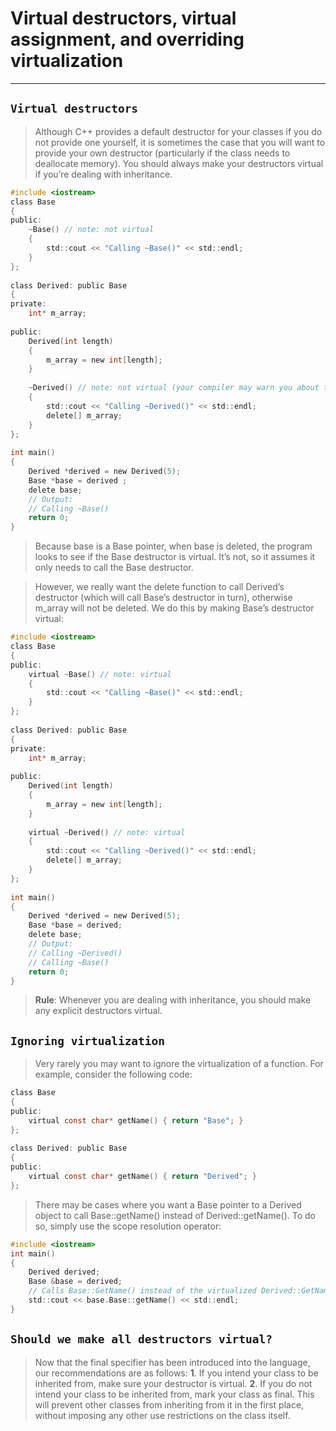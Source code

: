 # Virtual destructors, virtual assignment, and overriding virtualization
---

## `Virtual destructors`

> Although C++ provides a default destructor for your classes if you do not provide one yourself, it is sometimes the case that you will want to provide your own destructor (particularly if the class needs to deallocate memory). You should always make your destructors virtual if you’re dealing with inheritance.

```c
#include <iostream>
class Base
{
public:
    ~Base() // note: not virtual
    {
        std::cout << "Calling ~Base()" << std::endl;
    }
};
 
class Derived: public Base
{
private:
    int* m_array;
 
public:
    Derived(int length)
    {
        m_array = new int[length];
    }
 
    ~Derived() // note: not virtual (your compiler may warn you about this)
    {
        std::cout << "Calling ~Derived()" << std::endl;
        delete[] m_array;
    }
};
 
int main()
{
    Derived *derived = new Derived(5);
    Base *base = derived ;
    delete base;
    // Output:
    // Calling ~Base() 
    return 0;
}
```

> Because base is a Base pointer, when base is deleted, the program looks to see if the Base destructor is virtual. It’s not, so it assumes it only needs to call the Base destructor.


> However, we really want the delete function to call Derived’s destructor (which will call Base’s destructor in turn), otherwise m_array will not be deleted. We do this by making Base’s destructor virtual:

```c
#include <iostream>
class Base
{
public:
    virtual ~Base() // note: virtual
    {
        std::cout << "Calling ~Base()" << std::endl;
    }
};
 
class Derived: public Base
{
private:
    int* m_array;
 
public:
    Derived(int length)
    {
        m_array = new int[length];
    }
 
    virtual ~Derived() // note: virtual
    {
        std::cout << "Calling ~Derived()" << std::endl;
        delete[] m_array;
    }
};
 
int main()
{
    Derived *derived = new Derived(5);
    Base *base = derived;
    delete base;
    // Output:
    // Calling ~Derived()
    // Calling ~Base()
    return 0;
}
```


> **Rule**: Whenever you are dealing with inheritance, you should make any explicit destructors virtual.




## `Ignoring virtualization`

> Very rarely you may want to ignore the virtualization of a function. For example, consider the following code:

```c
class Base
{
public:
    virtual const char* getName() { return "Base"; }
};
 
class Derived: public Base
{
public:
    virtual const char* getName() { return "Derived"; }
};
```

> There may be cases where you want a Base pointer to a Derived object to call Base::getName() instead of Derived::getName(). To do so, simply use the scope resolution operator:

```c
#include <iostream>
int main()
{
    Derived derived;
    Base &base = derived;
    // Calls Base::GetName() instead of the virtualized Derived::GetName()
    std::cout << base.Base::getName() << std::endl;
}
```




## `Should we make all destructors virtual?`

> Now that the final specifier has been introduced into the language, our recommendations are as follows:
>     **1**. If you intend your class to be inherited from, make sure your destructor is virtual.
>     **2**. If you do not intend your class to be inherited from, mark your class as final. This will prevent other classes from inheriting from it in the first place, without imposing any other use restrictions on the class itself.
